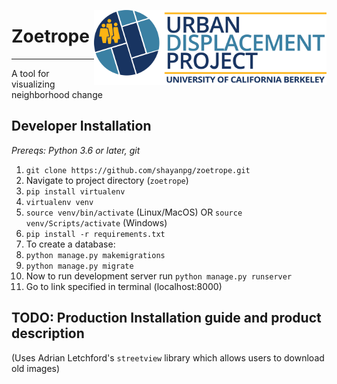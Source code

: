 <a href='https://urbandisplacement.org/'><img src='home/static/home/UDP_Logo.png' align="right" height="120" /></a>  

# Zoetrope
-------------------------

A tool for visualizing neighborhood change

## Developer Installation
*Prereqs: Python 3.6 or later, git*
1. `git clone https://github.com/shayanpg/zoetrope.git`
1. Navigate to project directory (`zoetrope`)
2. `pip install virtualenv`
3. `virtualenv venv`
4. `source venv/bin/activate` (Linux/MacOS) OR `source venv/Scripts/activate` (Windows)
5. `pip install -r requirements.txt`
6. To create a database:
  1. `python manage.py makemigrations`
  2. `python manage.py migrate`
7. Now to run development server run `python manage.py runserver`
8. Go to link specified in terminal (localhost:8000)


## TODO: Production Installation guide and product description

(Uses Adrian Letchford's `streetview` library which allows users to download old images)
